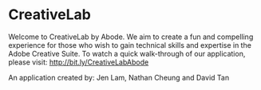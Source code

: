 # CreativeLab
Welcome to CreativeLab by Abode. We aim to create a fun and compelling experience for those who wish to gain technical skills and expertise in the Adobe Creative Suite.
To watch a quick walk-through of our application, please visit: http://bit.ly/CreativeLabAbode

An application created by: Jen Lam, Nathan Cheung and David Tan

